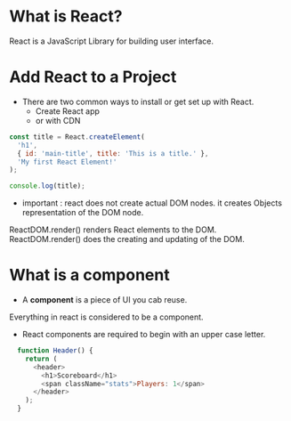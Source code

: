 # What is React? 

React is a JavaScript Library for building user interface. 

# Add React to a Project
- There are two common ways to install or get set up with React.
  - Create React app
  - or with CDN
  

```js
const title = React.createElement(
  'h1', 
  { id: 'main-title', title: 'This is a title.' },
  'My first React Element!'
);

console.log(title);
```

* important : react does not create actual DOM nodes. it creates Objects representation of the DOM node.

ReactDOM.render() renders React elements to the DOM. ReactDOM.render() does the creating and updating of the DOM.

# What is a component

- A **component** is a piece of UI you cab reuse. 

Everything in react is considered to be a component. 

- React components are required to begin with an upper case letter.

```js
  function Header() {
    return (
      <header>
        <h1>Scoreboard</h1>
        <span className="stats">Players: 1</span>
      </header>
    );
  }
```
